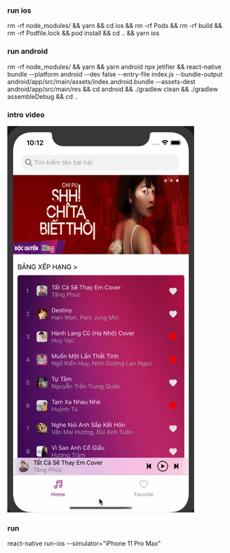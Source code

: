 ### run ios
rm -rf node_modules/ && yarn && cd ios && rm -rf Pods && rm -rf build && rm -rf Podfile.lock && pod install && cd .. && yarn ios

### run android
rm -rf node_modules/ && yarn && yarn android
npx jetifier && react-native bundle --platform android --dev false --entry-file index.js --bundle-output android/app/src/main/assets/index.android.bundle --assets-dest android/app/src/main/res && cd android && ./gradlew clean && ./gradlew assembleDebug && cd ..

### intro video
![](intro.gif)

### run

react-native run-ios --simulator="iPhone 11 Pro Max"